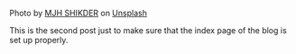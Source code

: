 Photo by [MJH SHIKDER](https://unsplash.com/@mjh_shikder?utm_content=creditCopyText&utm_medium=referral&utm_source=unsplash) on [Unsplash](https://unsplash.com/photos/a-dark-hallway-with-blue-and-white-lights-qwMfZVm3yRI?utm_content=creditCopyText&utm_medium=referral&utm_source=unsplash)

This is the second post just to make sure that the index page of the blog is set up properly.

